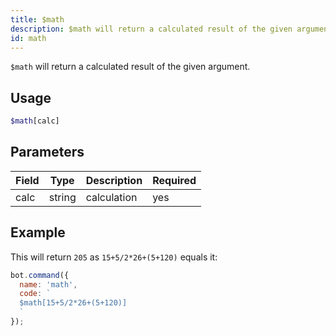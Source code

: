 ```yaml
---
title: $math 
description: $math will return a calculated result of the given argument.
id: math
---
```


`$math` will return a calculated result of the given argument.

## Usage

```php
$math[calc]
```

## Parameters 


| Field     | Type    | Description                                        | Required |
|-----------|---------|----------------------------------------------------|----------|
| calc      | string  | calculation                             | yes      |


## Example

This will return `205` as `15+5/2*26+(5+120)` equals it:

```javascript
bot.command({
  name: 'math',
  code: `
  $math[15+5/2*26+(5+120)]
  `
});
```
